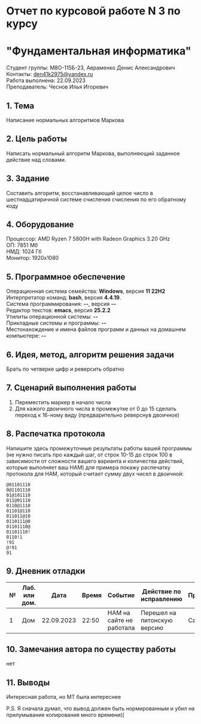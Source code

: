 # Отчет по курсовой работе N 3 по курсу
# "Фундаментальная информатика"

Студент группы: M8О-115Б-23, Авраменко Денис Александрович\
Контакты: den41k2975@yandex.ru \
Работа выполнена: 22.09.2023\
Преподаватель: Чеснов Илья Игоревич

## 1. Тема

Написание нормальных алгоритмов Маркова

## 2. Цель работы

Написать нормальный алгоритм Маркова, выполняющий заданное действие над словами.

## 3. Задание

Составить алгоритм, восстанавливающий целое число в шестнадцатиричной системе счисления счисления по его обратному коду

## 4. Оборудование

Процессор: AMD Ryzen 7 5800H with Radeon Graphics 3.20 GHz\
ОП: 7851 Мб\
НМД: 1024 Гб\
Монитор: 1920x1080

## 5. Программное обеспечение

Операционная система семейства: **Windows**, версия **11 22H2**\
Интерпретатор команд: **bash**, версия **4.4.19**.\
Система программирования: **--**, версия **--**\
Редактор текстов: **emacs**, версия **25.2.2**\
Утилиты операционной системы: **--**\
Прикладные системы и программы: **--**\
Местонахождение и имена файлов программ и данных на домашнем компьютере: **--**

## 6. Идея, метод, алгоритм решения задачи

Брать по четверке цифр и реверсить обратно

## 7. Сценарий выполнения работы

1. Переместить маркер в начало числа
2. Для кажого двоичного числа в промежутке от 0 до 15 сделать переход к 16-ному виду (предварительно реверснув двоичное)


## 8. Распечатка протокола

Напишите здесь промежуточные результаты работы вашей программы (не нужно писать про каждый шаг, от строк 10-15 до строк 100 в зависимости от сложности вашего варианта и количества действий, которые выполняет ваш НАМ) для примера покажу распечатку протокола для НАМ, который считает сумму двух чисел в двоичной:

```
@01101110
0@1101110
01@101110
011@01110
0110@1110
01101@110
011011@10
0110111@0
01101110@
01101110!
0110!1
!91
@!91
91
```

## 9. Дневник отладки

| № | Лаб. или дом. | Дата       | Время     | Событие                                                | Действие по исправлению   | Примечание     |
|---|---------------|------------|-----------|--------------------------------------------------------|---------------------------|----------------|
|1  | Дом           | 22.09.2023 |22:50     | НАМ на сайте не работала                 | Перешел на питонскую версию    | Сайт фигня  |

## 10. Замечания автора по существу работы

нет

## 11. Выводы

Интересная работа, но МТ была интереснее

P.S. Я сначала думал, что вывод должен быть нормированным и убил на прилумывание копирования много времени((

